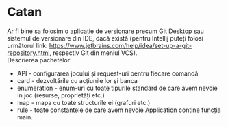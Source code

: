 # Catan
Ar fi bine sa folosim o aplicație de versionare precum Git Desktop sau sistemul de versionare din IDE, dacă există (pentru Intellij puteți folosi următorul link: https://www.jetbrains.com/help/idea/set-up-a-git-repository.html, respectiv Git din meniul VCS).  
Descrierea pachetelor:
 - API - configurarea jocului și request-uri pentru fiecare comandă
 - card - dezvoltările cu acțiunile lor și banca
 - enumeration - enum-uri cu toate tipurile standard de care avem nevoie in joc (resurse, proprietăți etc.)
 - map - mapa cu toate structurile ei (grafuri etc.)
 - rule - toate constantele de care avem nevoie
Application conține funcția main.
